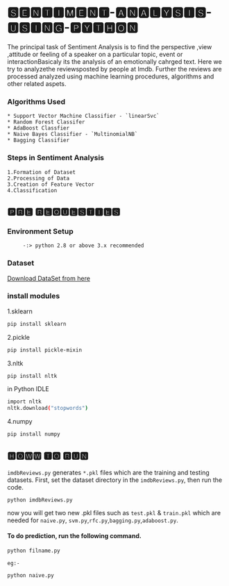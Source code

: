 # 🆂🅴🅽🆃🅸🅼🅴🅽🆃-🅰🅽🅰🅻🆈🆂🅸🆂-🆄🆂🅸🅽🅶-🅿🆈🆃🅷🅾🅽

The principal task of Sentiment Analysis is to find the perspective ,view ,attitude or feeling of a speaker on a particular topic, event or interactionBasicaly its the analysis of an emotionally cahrged text.
	Here we try to analyzethe reviewsposted by people at Imdb. Further the reviews are processed 
analyzed using machine learning procedures, algorithms and other related aspets.

### Algorithms Used
	
	* Support Vector Machine Classifier - `linearSvc`
	* Random Forest Classifer
	* AdaBoost Classfier
	* Naive Bayes Classifier - `MultinomialNB`
	* Bagging Classifier

### Steps in Sentiment Analysis

	1.Formation of Dataset
	2.Processing of Data
	3.Creation of Feature Vector
	4.Classification


## 🅿🆁🅴 🆁🅴🆀🆄🅴🆂🆃🅸🅴🆂


### Environment Setup
 
         -:> python 2.8 or above 3.x recommended

### Dataset

[Download DataSet from here](http://ai.stanford.edu/~amaas/data/sentiment/aclImdb_v1.tar.gz)

### install modules

1.sklearn
```bash
pip install sklearn
```
2.pickle
```bash
pip install pickle-mixin
```
3.nltk
```bash
pip install nltk
```
in Python IDLE

``` bash
import nltk
nltk.download("stopwords")
``` 

4.numpy

```bash
pip install numpy
```



## 🅷🅾🆆🆆 🆃🅾 🆁🆄🅽

`imdbReviews.py` generates `*.pkl` files which are the training and testing datasets.
First, set the dataset directory in the `imdbReviews.py`, then run the code.
```
python imdbReviews.py
```
now you will get two new .pkl files such as `test.pkl` & `train.pkl`
which are needed for `naive.py`, `svm.py`,`rfc.py`,`bagging.py`,`adaboost.py`.

#### To do prediction, run the following command.

```bash 
python filname.py 
```

`eg:-`

```bash
python naive.py
```
